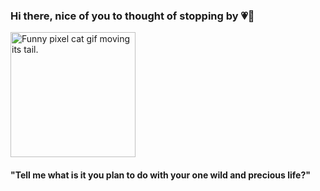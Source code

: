 ### Hi there, nice of you to thought of stopping by 💗🍵

<img height="200" src="https://github.com/nadeeshanie/nadeeshanie/blob/3e22bf61a1e98778a16c3a16016028490e04824b/images/cat.gif" alt="Funny pixel cat gif moving its tail." />

#### "Tell me what is it you plan to do with your one wild and precious life?"




